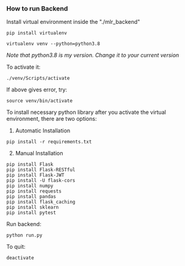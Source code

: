 ### How to run Backend
Install virtual environment inside the "./mlr_backend"
```shell
pip install virtualenv

virtualenv venv --python=python3.8
```
_Note that python3.8 is my version. Change it to your current version_ <br />

To activate it:
```shell
./venv/Scripts/activate
```

If above gives error, try:
```shell
source venv/bin/activate
```

To install necessary python library after you activate the virtual environment, there are two options:

1. Automatic Installation
```shell
pip install -r requirements.txt
```

2. Manual Installation
```shell
pip install Flask
pip install Flask-RESTful
pip install Flask-JWT
pip install -U flask-cors
pip install numpy
pip install requests
pip install pandas
pip install flask_caching
pip install sklearn
pip install pytest
```
Run backend:
```
python run.py
```
To quit:
```
deactivate
```
